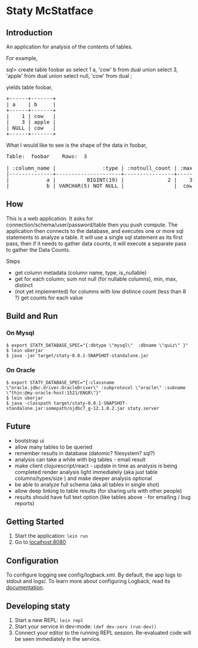 
# Staty McStatface

## Introduction

An application for analysis of the contents of tables.

For example,

sql> create table foobar as 
    select 1 a, 'cow' b from dual union
    select 3, 'apple' from dual union
    select null, 'cow' from dual ;

yields table foobar,

<pre>
+------+-------+
| a    | b     |
+------+-------+
|    1 | cow   |
|    3 | apple |
| NULL | cow   |
+------+-------+
</pre>

What I would like to see is the shape of the data in foobar,
 
<pre>
Table:  foobar    Rows:  3

| :column_name |               :type | :notnull_count | :max |  :min | :distinct |
|--------------+---------------------+----------------+------+-------+-----------|
|            a |          BIGINT(19) |              2 |    3 |     1 |         2 |
|            b | VARCHAR(5) NOT NULL |                |  cow | apple |         2 |
</pre>

## How

This is a web application.   It asks for connection/schema/user/password/table then you push compute.
The application then connects to the database, and executes one or more sql statements to analyze
a table.  It will use a single sql statement as its first pass, then if it needs to gather 
data counts, it will execute a separate pass to gather the Data Counts.

Steps
- get column metadata (column name, type, is_nullable)
- get for each column; sum not null (for nullable columns), min, max, distinct
- (not yet implemented) for columns with low distince count (less than 8 ?)  get counts for each value

## Build and Run

### On Mysql

    $ export STATY_DATABASE_SPEC="{:dbtype \"mysql\"  :dbname \"quiz\" }"
    $ lein uberjar
    $ java -jar target/staty-0.0.1-SNAPSHOT-standalone.jar
    
### On Oracle

    $ export STATY_DATABASE_SPEC="{:classname \"oracle.jdbc.driver.OracleDriver\" :subprotocol \"oracle\" :subname \"thin:@my-oracle-host:1521/ENGR\"}"
    $ lein uberjar
    $ java -classpath target/staty-0.0.1-SNAPSHOT-standalone.jar:somepath/ojdbc7_g-12.1.0.2.jar staty.server
    

## Future

 - bootstrap ui
 - allow many tables to be queried
 - remember results in database (datomic? filesystem? sql?)
 - analysis can take a while with big tables - email result
 - make client clojurescript/react - update in time as analysis is being completed
    render analysis light immediately (aka just table columns/types/size ) and make deeper analysis optional
 - be able to analyze full schema (aka all tables in single shot)
 - allow deep linking to table results (for sharing urls with other people)
 - results should have full text option (like tables above - for emailing / bug reports)

## Getting Started

1. Start the application: `lein run`
2. Go to [localhost:8080](http://localhost:8080/) 

## Configuration

To configure logging see config/logback.xml. By default, the app logs to stdout and logs/.
To learn more about configuring Logback, read its [documentation](http://logback.qos.ch/documentation.html).

## Developing staty

1. Start a new REPL: `lein repl`
2. Start your service in dev-mode: `(def dev-serv (run-dev))`
3. Connect your editor to the running REPL session.
   Re-evaluated code will be seen immediately in the service.



